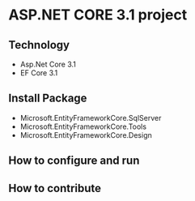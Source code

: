 # ASP.NET CORE 3.1 project
## Technology
 - Asp.Net Core 3.1
 - EF Core 3.1
## Install Package
 - Microsoft.EntityFrameworkCore.SqlServer
 - Microsoft.EntityFrameworkCore.Tools
 - Microsoft.EntityFrameworkCore.Design
## How to configure and run
## How to contribute